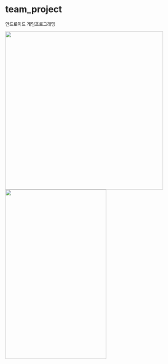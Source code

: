 # team_project
안드로이드 게임프로그래밍

<img src = "https://user-images.githubusercontent.com/40654954/80484602-f2cd6900-8992-11ea-8e50-01f5d886aa7d.png" height="500px" width="500px"/><img src = "https://user-images.githubusercontent.com/40654954/80394287-9c0d5400-88ec-11ea-87c3-a72d02fa42d5.jpg" height="535px" width="320px"/>
